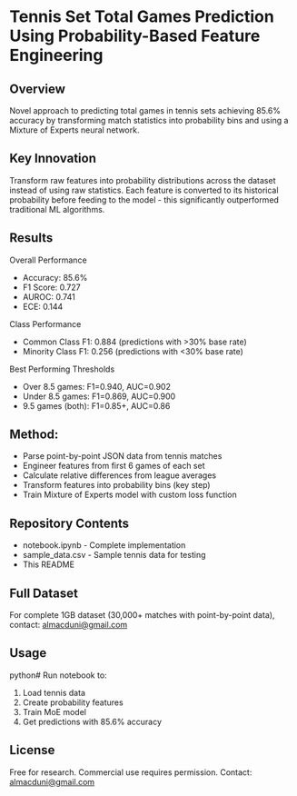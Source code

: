 # Tennis Set Total Games Prediction Using Probability-Based Feature Engineering

## Overview
Novel approach to predicting total games in tennis sets achieving 85.6% accuracy by transforming match statistics into probability bins and using a Mixture of Experts neural network.

## Key Innovation
Transform raw features into probability distributions across the dataset instead of using raw statistics. Each feature is converted to its historical probability before feeding to the model - this significantly outperformed traditional ML algorithms.

## Results

Overall Performance
* Accuracy: 85.6%
* F1 Score: 0.727
* AUROC: 0.741
* ECE: 0.144

Class Performance
* Common Class F1: 0.884 (predictions with >30% base rate)
* Minority Class F1: 0.256 (predictions with <30% base rate)

Best Performing Thresholds
* Over 8.5 games: F1=0.940, AUC=0.902
* Under 8.5 games: F1=0.869, AUC=0.900
* 9.5 games (both): F1=0.85+, AUC=0.86

## Method:
- Parse point-by-point JSON data from tennis matches
- Engineer features from first 6 games of each set
- Calculate relative differences from league averages
- Transform features into probability bins (key step)
- Train Mixture of Experts model with custom loss function

## Repository Contents
- notebook.ipynb - Complete implementation
- sample_data.csv - Sample tennis data for testing
- This README

## Full Dataset
For complete 1GB dataset (30,000+ matches with point-by-point data), contact: almacduni@gmail.com

## Usage
python# Run notebook to:
1. Load tennis data
2. Create probability features  
3. Train MoE model
4. Get predictions with 85.6% accuracy


## License
Free for research. Commercial use requires permission.
Contact: almacduni@gmail.com
